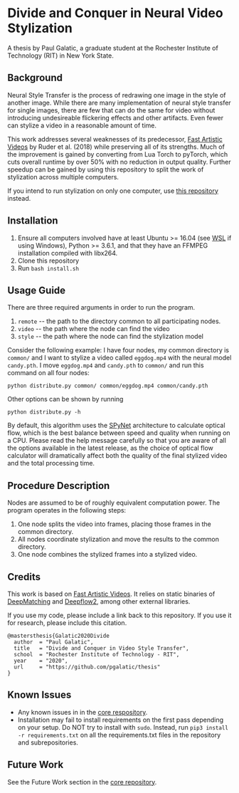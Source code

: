 # Divide and Conquer in Neural Video Stylization
A thesis by Paul Galatic, a graduate student at the Rochester Institute of Technology (RIT) in New York State.

## Background

Neural Style Transfer is the process of redrawing one image in the style of another image. While there are many implementation of neural style transfer for single images, there are few that can do the same for video without introducing undesireable flickering effects and other artifacts. Even fewer can stylize a video in a reasonable amount of time.

This work addresses several weaknesses of its predecessor, [Fast Artistic Videos](https://github.com/manuelruder/fast-artistic-videos) by Ruder et al. (2018) while preserving all of its strengths. Much of the improvement is gained by converting from Lua Torch to pyTorch, which cuts overall runtime by over 50% with no reduction in output quality. Further speedup can be gained by using this repository to split the work of stylization across multiple computers.

If you intend to run stylization on only one computer, use [this repository](https://github.com/pgalatic/fast-artistic-videos-pytorch) instead.

## Installation

1. Ensure all computers involved have at least Ubuntu >= 16.04 (see [WSL](https://docs.microsoft.com/en-us/windows/wsl/install-win10) if using Windows), Python >= 3.6.1, and that they have an FFMPEG installation compiled with libx264.
1. Clone this repository
1. Run `bash install.sh`

## Usage Guide

There are three required arguments in order to run the program.
1. `remote` -- the path to the directory common to all participating nodes.
1. `video` -- the path where the node can find the video
1. `style` -- the path where the node can find the stylization model

Consider the following example: I have four nodes, my common directory is `common/` and I want to stylize a video called `eggdog.mp4` with the neural model `candy.pth`. I move `eggdog.mp4` and `candy.pth` to `common/` and run this command on all four nodes:
```
python distribute.py common/ common/eggdog.mp4 common/candy.pth
```

Other options can be shown by running
```
python distribute.py -h
```
By default, this algorithm uses the [SPyNet](https://arxiv.org/abs/1611.00850) architecture to calculate optical flow, which is the best balance between speed and quality when running on a CPU. Please read the help message carefully so that you are aware of all the options available in the latest release, as the choice of optical flow calculator will dramatically affect both the quality of the final stylized video and the total processing time.

## Procedure Description 

Nodes are assumed to be of roughly equivalent computation power. The program operates in the following steps:
1. One node splits the video into frames, placing those frames in the common directory.
1. All nodes coordinate stylization and move the results to the common directory.
1. One node combines the stylized frames into a stylized video.

## Credits

This work is based on [Fast Artistic Videos](https://github.com/manuelruder/fast-artistic-videos). It relies on static binaries of [DeepMatching](https://thoth.inrialpes.fr/src/deepmatching/) and [Deepflow2](https://thoth.inrialpes.fr/src/deepflow/), among other external libraries.

If you use my code, please include a link back to this repository. If you use it for research, please include this citation.

```
@mastersthesis{Galatic2020Divide
  author  = "Paul Galatic",
  title   = "Divide and Conquer in Video Style Transfer",
  school  = "Rochester Institute of Technology - RIT",
  year    = "2020",
  url     = "https://github.com/pgalatic/thesis"
}
```

## Known Issues

* Any known issues in in the [core respository](https://github.com/pgalatic/fast-artistic-videos-pytorch).
* Installation may fail to install requirements on the first pass depending on your setup. Do NOT try to install with `sudo`. Instead, run `pip3 install -r requirements.txt` on all the requirements.txt files in the repository and subrepositories.

## Future Work

See the Future Work section in the [core repository](https://github.com/pgalatic/fast-artistic-videos-pytorch).
